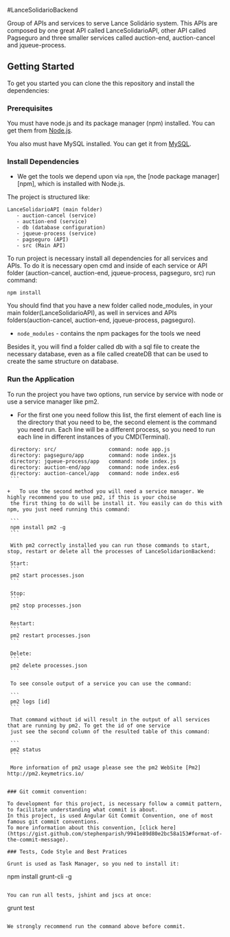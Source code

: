 #LanceSolidarioBackend

Group of APIs and services to serve Lance Solidário system. This APIs are composed
 by one great API called LanceSolidarioAPI, other API called Pagseguro and three smaller 
 services called auction-end, auction-cancel and jqueue-process.

## Getting Started

To get you started you can clone the this repository and install the dependencies:

### Prerequisites

You must have node.js and its package manager (npm) installed.  You can get them from [Node.js](http://nodejs.org/).

You also must have MySQL installed. You can get it from [MySQL](https://www.mysql.com/downloads/).

### Install Dependencies

* We get the tools we depend upon via `npm`, the [node package manager][npm], which is installed with Node.js.

The project is structured like:
 ```
 LanceSolidarioAPI (main folder)
    - auction-cancel (service)
    - auction-end (service)
    - db (database configuration)
    - jqueue-process (service)
    - pagseguro (API)
    - src (Main API)
 ```
 
 To run project is necessary install all dependencies for all services
 and APIs. To do it is necessary open cmd and inside of each service or API folder
  (auction-cancel, auction-end, jqueue-process, pagseguro, src)
 run command:
```
npm install
```

You should find that you have a new folder called node_modules, in your main folder(LanceSolidarioAPI),
as well in services and APIs folders(auction-cancel, auction-end, jqueue-process, pagseguro).

* `node_modules` - contains the npm packages for the tools we need

Besides it, you will find a folder called db with a sql file to create the necessary database,
even as a file called createDB that can be used to create the same structure on database.

### Run the Application

To run the project you have two options, run service by service with node or use a service manager like pm2.

+   For the first one you need follow this list, the first element of each line is the directory that you need to be,
    the second element is the command you need run. Each line will be a different process, so you need to run each
    line in different instances of you CMD(Terminal).
    
   ```
    directory: src/                 command: node app.js
    directory: pagseguro/app        command: node index.js
    directory: jqueue-process/app   command: node index.js
    directory: auction-end/app      command: node index.es6
    directory: auction-cancel/app   command: node index.es6
    ```

+   To use the second method you will need a service manager. We highly recommend you to use pm2, if this is your choise 
    the first thing to do will be install it. You easily can do this with npm, you just need running this command:

    ```
    npm install pm2 -g
    ```
    
    With pm2 correctly installed you can run those commands to start, stop, restart or delete all the processes of LanceSolidarionBackend:
    
    Start:
    ```
    pm2 start processes.json
    ```
    
    Stop:
    ```
    pm2 stop processes.json
    ```
    
    Restart:
    ```
    pm2 restart processes.json
    ```
    
    Delete:
    ```
    pm2 delete processes.json
    ```
    
    To see console output of a service you can use the command:
    
    ```
    pm2 logs [id]
    ```
    
    That command without id will result in the output of all services that are running by pm2. To get the id of one service
    just see the second column of the resulted table of this command:
    
    ```
    pm2 status
    ```
    
    More information of pm2 usage please see the pm2 WebSite [Pm2] http://pm2.keymetrics.io/


### Git commit convention:

To development for this project, is necessary follow a commit pattern,
to facilitate understanding what commit is about.
In this project, is used Angular Git Commit Convention, one of most
famous git commit conventions.
To more information about this convention, [click here](https://gist.github.com/stephenparish/9941e89d80e2bc58a153#format-of-the-commit-message).

### Tests, Code Style and Best Pratices

Grunt is used as Task Manager, so you ned to install it:

```
npm install grunt-cli -g
```

You can run all tests, jshint and jscs at once:

```
grunt test
```

We strongly recommend run the command above before commit.

